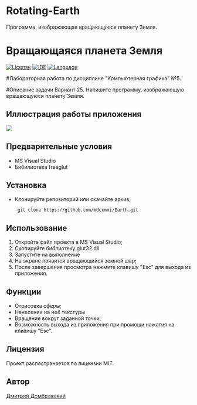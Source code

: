 # Rotating-Earth
Программа, изображающая вращающуюся планету Земля.
# Вращающаяся планета Земля
[![License](https://img.shields.io/badge/license-MIT-blue.svg)](https://opensource.org/licenses/MIT)
[![IDE](https://img.shields.io/badge/IDE-MS_Visual_Studio_22-green.svg)](https://visualstudio.microsoft.com/ru/)
[![Language](https://img.shields.io/badge/C++-blue.svg)](https://learn.microsoft.com/ru-ru/cpp/cpp/?view=msvc-170)

#Лабораторная работа по дисциплине "Компьютерная графика" №5.

#Описание задачи
Вариант 25.	Напишите программу, изображающую вращающуюся планету Земля.
## Иллюстрация работы приложения
![](https://github.com/mdcxmmi/RotatingEarth/blob/master/images/demo.gif)


## Предварительные условия

- MS Visual Studio
- Бибилиотека freeglut 
## Установка

- Клонируйте репозиторий или скачайте архив;
   ```
    git clone https://github.com/mdcxmmi/Earth.git
    ```

## Использование

1. Откройте файл проекта в MS Visual Studio;
2. Скопируйте библиотеку glut32.dll 
3. Запустите на выполнение
4. На экране появится вращающийся земной шар;
5. После завершения просмотра нажмите клавишу "Esc" для выхода из приложения.

## Функции

- Отрисовка сферы;
- Нанесение на неё текстуры
- Вращение вокруг заданной точки;
- Возможность выхода из приложения при промощи нажатия на клавишу "Esc".

## Лицензия

Проект распостраняется по лицензии MIT.

## Автор

[Дмитрий Домбровский](https://github.com/mdcxmmi)